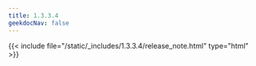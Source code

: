 ```yaml
---
title: 1.3.3.4
geekdocNav: false
---
```

{{< include file="/static/_includes/1.3.3.4/release_note.html" type="html" >}}
